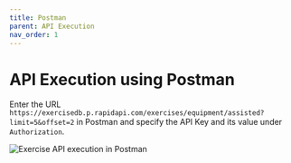 ```yaml
---
title: Postman
parent: API Execution
nav_order: 1
---
```


# API Execution using Postman
Enter the URL `https://exercisedb.p.rapidapi.com/exercises/equipment/assisted?limit=5&offset=2` in Postman and specify the API Key and its value under `Authorization`.

![Exercise API execution in Postman](../../../images/exercise-api-by-equip-postman.png)